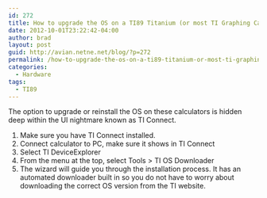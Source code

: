 ```yaml
---
id: 272
title: How to upgrade the OS on a TI89 Titanium (or most TI Graphing Calculators)
date: 2012-10-01T23:22:42-04:00
author: brad
layout: post
guid: http://avian.netne.net/blog/?p=272
permalink: /how-to-upgrade-the-os-on-a-ti89-titanium-or-most-ti-graphing-calculators/
categories:
  - Hardware
tags:
  - TI89
---
```

The option to upgrade or reinstall the OS on these calculators is hidden deep within the UI nightmare known as TI Connect.

  1. Make sure you have TI Connect installed.
  2. Connect calculator to PC, make sure it shows in TI Connect
  3. Select TI DeviceExplorer
  4. From the menu at the top, select Tools > TI OS Downloader
  5. The wizard will guide you through the installation process. It has an automated downloader built in so you do not have to worry about downloading the correct OS version from the TI website.
